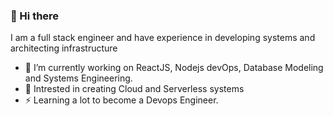 ### 👋 Hi there 

I am a full stack engineer and have experience in developing systems and architecting infrastructure


- 🔭 I’m currently working on ReactJS, Nodejs devOps, Database Modeling and Systems Engineering.
- 🍥 Intrested in creating Cloud and Serverless systems
- ⚡ Learning a lot to become a Devops Engineer.
